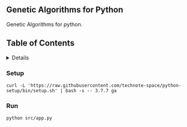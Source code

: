 ## Genetic Algorithms for Python

Genetic Algorithms for python.

## Table of Contents

<!-- START doctoc generated TOC please keep comment here to allow auto update -->
<!-- DON'T EDIT THIS SECTION, INSTEAD RE-RUN doctoc TO UPDATE -->
<details>
<summary>Details</summary>

- [Setup](#setup)
- [Run](#run)

</details>
<!-- END doctoc generated TOC please keep comment here to allow auto update -->

### Setup
```shell script
curl -L 'https://raw.githubusercontent.com/technote-space/python-setup/bin/setup.sh' | bash -s -- 3.7.7 ga
```

### Run
```shell script
python src/app.py
```
